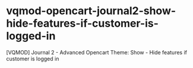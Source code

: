 # vqmod-opencart-journal2-show-hide-features-if-customer-is-logged-in
[VQMOD] Journal 2 - Advanced Opencart Theme: Show - Hide features if customer is logged in
